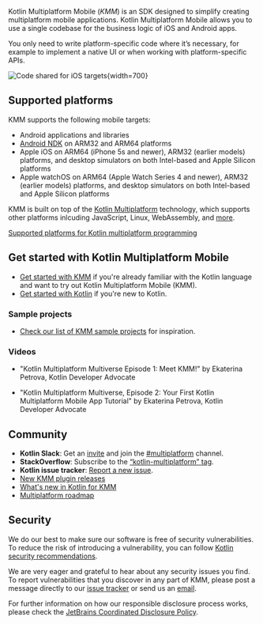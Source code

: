 [//]: # (title: Kotlin Multiplatform Mobile)

Kotlin Multiplatform Mobile (_KMM_) is an SDK designed to simplify creating multiplatform mobile applications.
Kotlin Multiplatform Mobile allows you to use a single codebase for the business logic of iOS and Android apps.

You only need to write platform-specific code where it’s necessary, for example to implement a native UI or when working with platform-specific APIs.

![Code shared for iOS targets](iosmain-hierarchy.png){width=700}

## Supported platforms 

KMM supports the following mobile targets:

* Android applications and libraries
* [Android NDK](https://developer.android.com/ndk) on ARM32 and ARM64 platforms
* Apple iOS on ARM64 (iPhone 5s and newer), ARM32 (earlier models) platforms, and desktop simulators on both Intel-based and Apple Silicon platforms
* Apple watchOS on ARM64 (Apple Watch Series 4 and newer), ARM32 (earlier models) platforms, and desktop simulators on both Intel-based and Apple Silicon platforms

KMM is built on top of the [Kotlin Multiplatform](https://kotlinlang.org/docs/multiplatform.html) technology,
which supports other platforms inlcuding JavaScript, Linux, WebAssembly, and [more](https://kotlinlang.org/docs/mpp-dsl-reference.html#targets).

[Supported platforms for Kotlin multiplatform programming](https://kotlinlang.org/docs/mpp-supported-platforms.html)


## Get started with Kotlin Multiplatform Mobile

* [Get started with KMM](kmm-getting-started.md) if you're already familiar with the Kotlin language and want to try out Kotlin Multiplatform Mobile (KMM).
* [Get started with Kotlin](getting-started.md) if you're new to Kotlin. 

### Sample projects

* [Check our list of KMM sample projects](kmm-samples.md) for inspiration.

### Videos

* "Kotlin Multiplatform Multiverse Episode 1: Meet KMM!" by Ekaterina Petrova, Kotlin Developer Advocate

  <!-- <video href="mdN6P6RI__k" title="Kotlin Multiplatform Multiverse, Episode 1: Meet KMM!"/> -->

* "Kotlin Multiplatform Multiverse, Episode 2: Your First Kotlin Multiplatform Mobile App Tutorial" by 
  Ekaterina Petrova, Kotlin Developer Advocate
  
  <!-- <video href="GcqFhoUuNNI" title="Kotlin Multiplatform Multiverse, Episode 2: Your First Kotlin Multiplatform Mobile App Tutorial"/> -->

## Community

* **Kotlin Slack**: Get an [invite](https://surveys.jetbrains.com/s3/kotlin-slack-sign-up) and join the [#multiplatform](https://kotlinlang.slack.com/archives/C3PQML5NU) channel.
* **StackOverflow**: Subscribe to the [“kotlin-multiplatform” tag](https://stackoverflow.com/questions/tagged/kotlin-multiplatform).
* **Kotlin issue tracker**: [Report a new issue](https://youtrack.jetbrains.com/newIssue?project=KT).
* [New KMM plugin releases](kmm-plugin-releases.md)
* [What's new in Kotlin for KMM](whats-new-in-kotlin-for-kmm.md)
* [Multiplatform roadmap](https://youtrack.jetbrains.com/agiles/153-1251/current)

## Security

We do our best to make sure our software is free of security vulnerabilities.
To reduce the risk of introducing a vulnerability, you can follow [Kotlin security recommendations](https://kotlinlang.org/security.html).

We are very eager and grateful to hear about any security issues you find.
To report vulnerabilities that you discover in any part of KMM, please post a message directly to our [issue tracker](https://youtrack.jetbrains.com/newIssue?project=KT&c=Type%20Security%20Problem) or send us an [email](mailto:security@jetbrains.org).

For further information on how our responsible disclosure process works, please check the [JetBrains Coordinated Disclosure Policy](https://www.jetbrains.com/legal/terms/coordinated-disclosure.html).